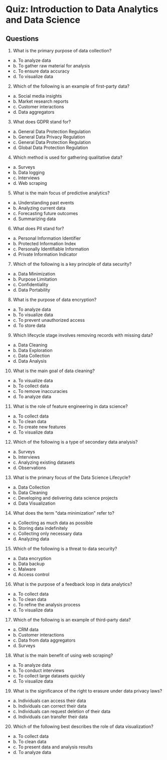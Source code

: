 # Quiz: Introduction to Data Analytics and Data Science

## Questions

1. What is the primary purpose of data collection?

- a. To analyze data
- b. To gather raw material for analysis
- c. To ensure data accuracy
- d. To visualize data

2. Which of the following is an example of first-party data?

- a. Social media insights
- b. Market research reports
- c. Customer interactions
- d. Data aggregators

3. What does GDPR stand for?

- a. General Data Protection Regulation
- b. General Data Privacy Regulation
- c. General Data Protection Regulation
- d. Global Data Protection Regulation

4. Which method is used for gathering qualitative data?

- a. Surveys
- b. Data logging
- c. Interviews
- d. Web scraping

5. What is the main focus of predictive analytics?

- a. Understanding past events
- b. Analyzing current data
- c. Forecasting future outcomes
- d. Summarizing data

6. What does PII stand for?

- a. Personal Information Identifier
- b. Protected Information Index
- c. Personally Identifiable Information
- d. Private Information Indicator

7. Which of the following is a key principle of data security?

- a. Data Minimization
- b. Purpose Limitation
- c. Confidentiality
- d. Data Portability

8. What is the purpose of data encryption?

- a. To analyze data
- b. To visualize data
- c. To prevent unauthorized access
- d. To store data

9. Which lifecycle stage involves removing records with missing data?

- a. Data Cleaning
- b. Data Exploration
- c. Data Collection
- d. Data Analysis

10. What is the main goal of data cleaning?

- a. To visualize data
- b. To collect data
- c. To remove inaccuracies
- d. To analyze data

11. What is the role of feature engineering in data science?

- a. To collect data
- b. To clean data
- c. To create new features
- d. To visualize data

12. Which of the following is a type of secondary data analysis?

- a. Surveys
- b. Interviews
- c. Analyzing existing datasets
- d. Observations

13. What is the primary focus of the Data Science Lifecycle?

- a. Data Collection
- b. Data Cleaning
- c. Developing and delivering data science projects
- d. Data Visualization

14. What does the term "data minimization" refer to?

- a. Collecting as much data as possible
- b. Storing data indefinitely
- c. Collecting only necessary data
- d. Analyzing data

15. Which of the following is a threat to data security?

- a. Data encryption
- b. Data backup
- c. Malware
- d. Access control

16. What is the purpose of a feedback loop in data analytics?

- a. To collect data
- b. To clean data
- c. To refine the analysis process
- d. To visualize data

17. Which of the following is an example of third-party data?

- a. CRM data
- b. Customer interactions
- c. Data from data aggregators
- d. Surveys

18. What is the main benefit of using web scraping?

- a. To analyze data
- b. To conduct interviews
- c. To collect large datasets quickly
- d. To visualize data

19. What is the significance of the right to erasure under data privacy laws?

- a. Individuals can access their data
- b. Individuals can correct their data
- c. Individuals can request deletion of their data
- d. Individuals can transfer their data

20. Which of the following best describes the role of data visualization?

- a. To collect data
- b. To clean data
- c. To present data and analysis results
- d. To analyze data
